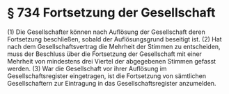# § 734 Fortsetzung der Gesellschaft
(1) Die Gesellschafter können nach Auflösung der Gesellschaft deren Fortsetzung beschließen, sobald der Auflösungsgrund beseitigt ist.
(2) Hat nach dem Gesellschaftsvertrag die Mehrheit der Stimmen zu entscheiden, muss der Beschluss über die Fortsetzung der Gesellschaft mit einer Mehrheit von mindestens drei Viertel der abgegebenen Stimmen gefasst werden.
(3) War die Gesellschaft vor ihrer Auflösung im Gesellschaftsregister eingetragen, ist die Fortsetzung von sämtlichen Gesellschaftern zur Eintragung in das Gesellschaftsregister anzumelden.
